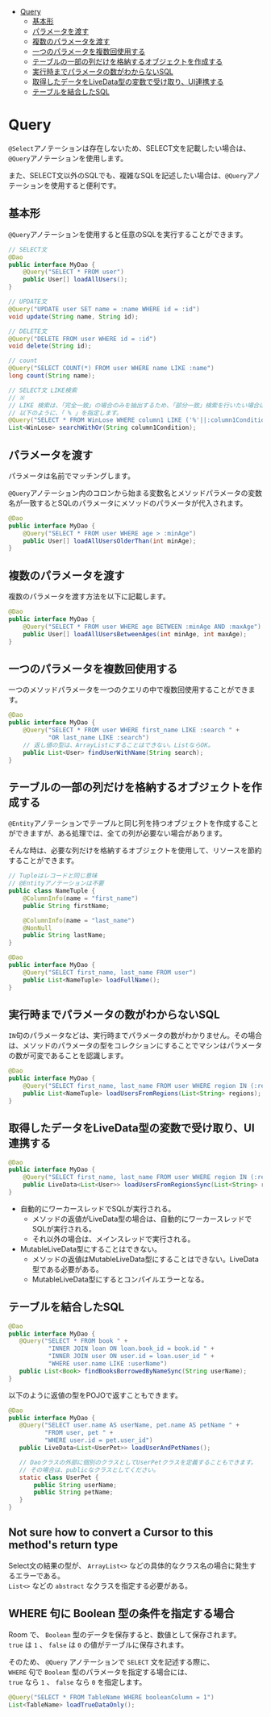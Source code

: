 <!-- TOC depthFrom:1 depthTo:6 withLinks:1 updateOnSave:1 orderedList:0 -->

- [Query](#query)
	- [基本形](#基本形)
	- [パラメータを渡す](#パラメータを渡す)
	- [複数のパラメータを渡す](#複数のパラメータを渡す)
	- [一つのパラメータを複数回使用する](#一つのパラメータを複数回使用する)
	- [テーブルの一部の列だけを格納するオブジェクトを作成する](#テーブルの一部の列だけを格納するオブジェクトを作成する)
	- [実行時までパラメータの数がわからないSQL](#実行時までパラメータの数がわからないsql)
	- [取得したデータをLiveData型の変数で受け取り、UI連携する](#取得したデータをlivedata型の変数で受け取りui連携する)
	- [テーブルを結合したSQL](#テーブルを結合したsql)

<!-- /TOC -->


# Query

`@Select`アノテーションは存在しないため、SELECT文を記載したい場合は、`@Query`アノテーションを使用します。

また、SELECT文以外のSQLでも、複雑なSQLを記述したい場合は、`@Query`アノテーションを使用すると便利です。


## 基本形

`@Query`アノテーションを使用すると任意のSQLを実行することができます。

```Java
// SELECT文
@Dao
public interface MyDao {
    @Query("SELECT * FROM user")
    public User[] loadAllUsers();
}

// UPDATE文
@Query("UPDATE user SET name = :name WHERE id = :id")
void update(String name, String id);

// DELETE文
@Query("DELETE FROM user WHERE id = :id")
void delete(String id);

// count
@Query("SELECT COUNT(*) FROM user WHERE name LIKE :name")
long count(String name);

// SELECT文 LIKE検索
// ※
// LIKE 検索は、「完全一致」の場合のみを抽出するため、「部分一致」検索を行いたい場合は
// 以下のように、「 % 」を指定します。
@Query("SELECT * FROM WinLose WHERE column1 LIKE ('%'||:column1Condition||'%')")
List<WinLose> searchWithOr(String column1Condition);
```


## パラメータを渡す

パラメータは名前でマッチングします。

`@Query`アノテーション内のコロンから始まる変数名とメソッドパラメータの変数名が一致するとSQLのパラメータにメソッドのパラメータが代入されます。

```Java
@Dao
public interface MyDao {
    @Query("SELECT * FROM user WHERE age > :minAge")
    public User[] loadAllUsersOlderThan(int minAge);
}
```


## 複数のパラメータを渡す

複数のパラメータを渡す方法を以下に記載します。

```Java
@Dao
public interface MyDao {
    @Query("SELECT * FROM user WHERE age BETWEEN :minAge AND :maxAge")
    public User[] loadAllUsersBetweenAges(int minAge, int maxAge);
}
```


## 一つのパラメータを複数回使用する

一つのメソッドパラメータを一つのクエリの中で複数回使用することができます。

```Java
@Dao
public interface MyDao {
    @Query("SELECT * FROM user WHERE first_name LIKE :search " +
           "OR last_name LIKE :search")
    // 返し値の型は、ArrayListにすることはできない。ListならOK。
    public List<User> findUserWithName(String search);
}
```


## テーブルの一部の列だけを格納するオブジェクトを作成する

`@Entity`アノテーションでテーブルと同じ列を持つオブジェクトを作成することができますが、ある処理では、全ての列が必要ない場合があります。

そんな時は、必要な列だけを格納するオブジェクトを使用して、リソースを節約することができます。

```Java
// Tupleはレコードと同じ意味
// @Entityアノテーションは不要
public class NameTuple {
    @ColumnInfo(name = "first_name")
    public String firstName;

    @ColumnInfo(name = "last_name")
    @NonNull
    public String lastName;
}
```

```Java
@Dao
public interface MyDao {
    @Query("SELECT first_name, last_name FROM user")
    public List<NameTuple> loadFullName();
}
```


## 実行時までパラメータの数がわからないSQL

`IN`句のパラメータなどは、実行時までパラメータの数がわかりません。その場合は、メソッドのパラメータの型をコレクションにすることでマシンはパラメータの数が可変であることを認識します。

```Java
@Dao
public interface MyDao {
    @Query("SELECT first_name, last_name FROM user WHERE region IN (:regions)")
    public List<NameTuple> loadUsersFromRegions(List<String> regions);
}
```


## 取得したデータをLiveData型の変数で受け取り、UI連携する

```Java
@Dao
public interface MyDao {
    @Query("SELECT first_name, last_name FROM user WHERE region IN (:regions)")
    public LiveData<List<User>> loadUsersFromRegionsSync(List<String> regions);
}
```

- 自動的にワーカースレッドでSQLが実行される。
	- メソッドの返値がLiveData型の場合は、自動的にワーカースレッドでSQLが実行される。
	- それ以外の場合は、メインスレッドで実行される。
- MutableLiveData型にすることはできない。
	- メソッドの返値はMutableLiveData型にすることはできない。LiveData型である必要がある。
	- MutableLiveData型にするとコンパイルエラーとなる。


## テーブルを結合したSQL

```Java
@Dao
public interface MyDao {
   @Query("SELECT * FROM book " +
           "INNER JOIN loan ON loan.book_id = book.id " +
           "INNER JOIN user ON user.id = loan.user_id " +
           "WHERE user.name LIKE :userName")
   public List<Book> findBooksBorrowedByNameSync(String userName);
}
```

以下のように返値の型をPOJOで返すこともできます。

```Java
@Dao
public interface MyDao {
   @Query("SELECT user.name AS userName, pet.name AS petName " +
          "FROM user, pet " +
          "WHERE user.id = pet.user_id")
   public LiveData<List<UserPet>> loadUserAndPetNames();

   // Daoクラスの外部に個別のクラスとしてUserPetクラスを定義することもできます。
   // その場合は、publicなクラスとしてください。
   static class UserPet {
       public String userName;
       public String petName;
   }
}
```


## Not sure how to convert a Cursor to this method's return type

Select文の結果の型が、 `ArrayList<>` などの具体的なクラス名の場合に発生するエラーである。  
`List<>` などの `abstract` なクラスを指定する必要がある。


## WHERE 句に Boolean 型の条件を指定する場合

Room で、 `Boolean` 型のデータを保存すると、数値として保存されます。  
`true` は `1` 、 `false` は `0` の値がテーブルに保存されます。

そのため、 `@Query` アノテーションで `SELECT` 文を記述する際に、  
`WHERE` 句で `Boolean` 型のパラメータを指定する場合には、  
`true` なら `1` 、 `false` なら `0` を指定します。

```Java
@Query("SELECT * FROM TableName WHERE booleanColumn = 1")
List<TableName> loadTrueDataOnly();
```

